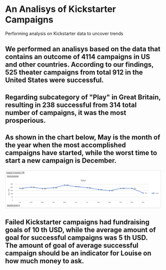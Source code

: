 # An Analisys of Kickstarter Campaigns
Performing analysis on Kickstarter data to uncover trends
## We performed an analisys based on the data that contains an outcome of 4114 campaigns in US and other countries. According to our findings, 525 theater campaigns from total 912 in the United States were successful.
## Regarding subcategory of "Play" in Great Britain, resulting in 238 successful from 314 total number of campaigns, it was the most prosperious.
## As shown in the chart below, May is the month of the year when the most accomplished campaigns have started, while the worst time to start a new campaign is December.
![Chart 1](Capture1.PNG)
## Failed Kickstarter campaigns had fundraising goals of 10 th USD, while the average amount of goal for successful campaigns was 5 th USD. The amount of goal of average successful campaign should be an indicator for Louise on how much money to ask.
